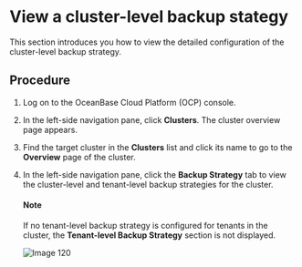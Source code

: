 # View a cluster-level backup stategy

This section introduces you how to view the detailed configuration of the cluster-level backup strategy.

## Procedure

1. Log on to the OceanBase Cloud Platform (OCP) console.

2. In the left-side navigation pane, click **Clusters**. The cluster overview page appears.

3. Find the target cluster in the **Clusters** list and click its name to go to the **Overview** page of the cluster.

4. In the left-side navigation pane, click the **Backup Strategy** tab to view the cluster-level and tenant-level backup strategies for the cluster.

    <main id="notice" type='explain'>
    <h4>Note</h4>
    <p>If no tenant-level backup strategy is configured for tenants in the cluster, the <strong>Tenant-level Backup Strategy</strong> section is not displayed.</p>
    </main>

   ![Image 120](https://obbusiness-private.oss-cn-shanghai.aliyuncs.com/doc/img/ocp/401/%E9%9B%86%E7%BE%A4%E5%A4%87%E4%BB%BD%E8%B0%83%E5%BA%A6-%E5%A4%87%E4%BB%BD%E7%AD%96%E7%95%A5.png)
